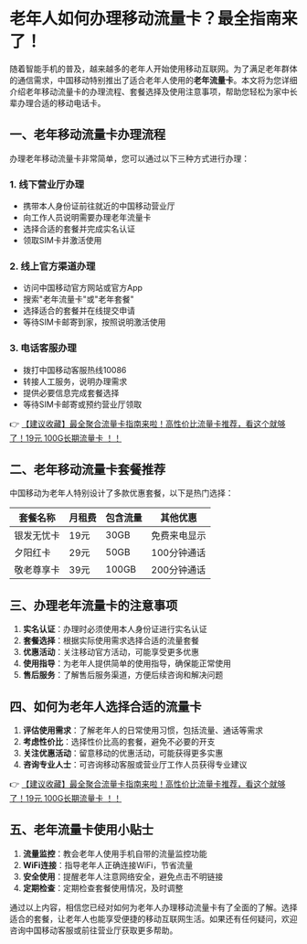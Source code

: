 # 老年人如何办理移动流量卡？最全指南来了！

随着智能手机的普及，越来越多的老年人开始使用移动互联网。为了满足老年群体的通信需求，中国移动特别推出了适合老年人使用的**老年流量卡**。本文将为您详细介绍老年移动流量卡的办理流程、套餐选择及使用注意事项，帮助您轻松为家中长辈办理合适的移动电话卡。

## 一、老年移动流量卡办理流程

办理老年移动流量卡非常简单，您可以通过以下三种方式进行办理：

### 1. 线下营业厅办理
- 携带本人身份证前往就近的中国移动营业厅
- 向工作人员说明需要办理老年流量卡
- 选择合适的套餐并完成实名认证
- 领取SIM卡并激活使用

### 2. 线上官方渠道办理
- 访问中国移动官方网站或官方App
- 搜索"老年流量卡"或"老年套餐"
- 选择适合的套餐并在线提交申请
- 等待SIM卡邮寄到家，按照说明激活使用

### 3. 电话客服办理
- 拨打中国移动客服热线10086
- 转接人工服务，说明办理需求
- 提供必要信息完成套餐选择
- 等待SIM卡邮寄或预约营业厅领取

👉 [【建议收藏】最全聚合流量卡指南来啦！高性价比流量卡推荐，看这个就够了！19元 100G长期流量卡 ！！](https://bit.ly/Liuliangka)

## 二、老年移动流量卡套餐推荐

中国移动为老年人特别设计了多款优惠套餐，以下是热门选择：

| 套餐名称 | 月租费 | 包含流量 | 其他优惠 |
|----------|--------|----------|----------|
| 银发无忧卡 | 19元 | 30GB | 免费来电显示 |
| 夕阳红卡 | 29元 | 50GB | 100分钟通话 |
| 敬老尊享卡 | 39元 | 100GB | 200分钟通话 |

## 三、办理老年流量卡的注意事项

1. **实名认证**：办理时必须使用本人身份证进行实名认证
2. **套餐选择**：根据实际使用需求选择合适的流量套餐
3. **优惠活动**：关注移动官方活动，可能享受更多优惠
4. **使用指导**：为老年人提供简单的使用指导，确保能正常使用
5. **售后服务**：了解售后服务渠道，方便后续咨询和解决问题

## 四、如何为老年人选择合适的流量卡

1. **评估使用需求**：了解老年人的日常使用习惯，包括流量、通话等需求
2. **考虑性价比**：选择性价比高的套餐，避免不必要的开支
3. **关注优惠活动**：留意移动的优惠活动，可能获得更多实惠
4. **咨询专业人士**：可咨询移动客服或营业厅工作人员获得专业建议

👉 [【建议收藏】最全聚合流量卡指南来啦！高性价比流量卡推荐，看这个就够了！19元 100G长期流量卡 ！！](https://bit.ly/Liuliangka)

## 五、老年流量卡使用小贴士

1. **流量监控**：教会老年人使用手机自带的流量监控功能
2. **WiFi连接**：指导老年人正确连接WiFi，节省流量
3. **安全使用**：提醒老年人注意网络安全，避免点击不明链接
4. **定期检查**：定期检查套餐使用情况，及时调整

通过以上内容，相信您已经对如何为老年人办理移动流量卡有了全面的了解。选择适合的套餐，让老年人也能享受便捷的移动互联网生活。如果还有任何疑问，欢迎咨询中国移动客服或前往营业厅获取更多帮助。